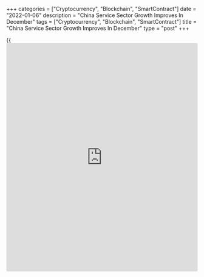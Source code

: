 +++
categories = ["Cryptocurrency", "Blockchain", "SmartContract"]
date = "2022-01-06"
description = "China Service Sector Growth Improves In December"
tags = ["Cryptocurrency", "Blockchain", "SmartContract"]
title = "China Service Sector Growth Improves In December"
type = "post"
+++

{{<iframe id="large-banner" src="https://www.bounty.group/#slide=19.0" width="100%" height="600" scrolling="no" style="border: 0px solid rgb(216, 221, 230); border-radius: 3px;">}}

China's services activity growth improved at the end of the year with
firms posting faster increase in new work, survey results from IHS
Markit showed on Thursday.

The Caixin services Purchasing Managers' Index rose to 53.1 in December
from 52.1 in November.

A reading above 50.0 indicates expansion in the sector. Output increased
in each of the past four months.

Total intakes of new [business][1] increased for the fourth successive
month in December. Moreover, the pace of growth quickened from
November's three-month low. Services companies also registered a further
increase in new orders from abroad.

Chinese service sector employment improved for the fourth month running
underpinned by improved demand conditions and efforts to lift
operational capacity.

Although staff numbers increased, backlogs of work expanded for the
fifth time in the past six months in December.

On the price front, the survey showed that average input costs increased
in the final month of 2021. Nonetheless, the rate of inflation softened
since November.

At the same time, charges set by services companies rose only
moderately, with the rate of inflation edging down to a four-month low.

Although Chinese service providers remained highly upbeat regarding the
12-month outlook for business activity, overall sentiment softened since
November.

At 53.0 in December, the composite output index rose from a three-month
low of 51.2 in November. Output has now risen in each of the past four
months, with the latest increase the quickest since July.

For comments and feedback [contact](https://www.playgroundfx.com/contact/): editorial@rtt[news](https://www.letsplayfx.com/blog/forex-news-website/).com

[Economic News][2]

 **What parts of the world are seeing the best (and worst) economic
performances lately? Click[here][3] to check out our [Econ Scorecard][3]
and find out! See up-to-the-moment [ranking](https://www.playgroundfx.com/blog/crypto-exchange-ranking/)s for the best and worst
performers in [GDP][4], [unemployment rate][5], [inflation][6] and much
more.**

   1. www.rtt[news](https://www.letsplayfx.com/blog/forex-news-website/).com/Content/Business.aspx
   2. www.rtt[news](https://www.letsplayfx.com/blog/forex-news-website/).com/Content/EconomicNews.aspx
   3. www.rtt[news](https://www.letsplayfx.com/blog/forex-news-website/).com/economic-scorecard/world-rank/retail-sales/highest-performance.aspx
   4. www.rtt[news](https://www.letsplayfx.com/blog/forex-news-website/).com/economic-scorecard/world-rank/GDP/highest-performance.aspx
   5. www.rtt[news](https://www.letsplayfx.com/blog/forex-news-website/).com/economic-scorecard/world-rank/unemployment-rate/lowest-performance.aspx
   6. www.rtt[news](https://www.letsplayfx.com/blog/forex-news-website/).com/economic-scorecard/world-rank/CPI/highest-performance.aspx